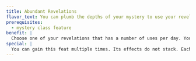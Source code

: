 ```yaml
---
title: Abundant Revelations
flavor_text: You can plumb the depths of your mystery to use your revelations more often.
prerequisites:
  - mystery class feature
benefit: |
  Choose one of your revelations that has a number of uses per day. You gain 1 additional use per day of that revelation.
special: |
  You can gain this feat multiple times. Its effects do not stack. Each time you take the feat, it applies to a new revelation.
---
```


